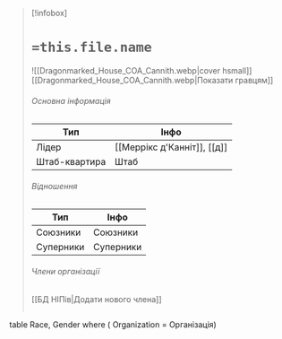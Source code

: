 > [!infobox]
> # `=this.file.name`
> ![[Dragonmarked_House_COA_Cannith.webp|cover hsmall]]
> [[Dragonmarked_House_COA_Cannith.webp|Показати гравцям]]
> ###### Основна інформація
> Тип | Інфо |
> ---|---|
> Лідер | [[Меррікс д'Канніт]], [[д]]
> Штаб-квартира | Штаб
> ###### Відношення
> Тип | Інфо |
> ---|---|
> Союзники | Союзники
> Суперники | Суперники
> ###### Члени організації
> [[БД НІПів|Додати нового члена]]
> ```dataview
table Race, Gender
where ( Organization = Організація)